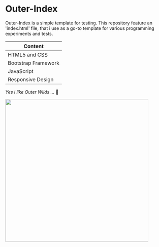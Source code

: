 # Outer-Index

Outer-Index is a simple template for testing. This repository feature an 'index.html' file, that i use as a go-to template for various programming experiments and tests.

| Content                  |
|--------------------------|
| HTML5 and CSS            |
| Bootstrap Framework      |
| JavaScript               |
| Responsive Design        |

*Yes i like Outer Wilds ...* 🚀

<img src="https://github.com/Indaclouds/Outer-Index/assets/66850779/1454b5d1-1f91-4ff3-9244-7a8c16558958" width="450">
